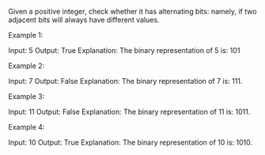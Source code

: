 Given a positive integer, check whether it has alternating bits: namely, if two adjacent bits will always have different values.

Example 1:

Input: 5
Output: True
Explanation:
The binary representation of 5 is: 101



Example 2:

Input: 7
Output: False
Explanation:
The binary representation of 7 is: 111.



Example 3:

Input: 11
Output: False
Explanation:
The binary representation of 11 is: 1011.



Example 4:

Input: 10
Output: True
Explanation:
The binary representation of 10 is: 1010.

